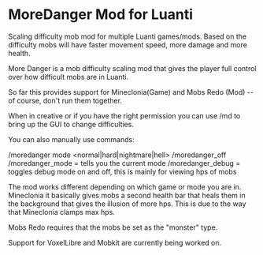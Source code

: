 # MoreDanger Mod for Luanti
Scaling difficulty mob mod for multiple Luanti games/mods. Based on the difficulty mobs will have faster movement speed, more damage and more health.

More Danger is a mob difficulty scaling mod that gives the player full control over how difficult mobs are in Luanti.

So far this provides support for Mineclonia(Game) and Mobs Redo (Mod) -- of course, don't run them together.

When in creative or if you have the right permission you can use /md to bring up the GUI to change difficulties.

You can also manually use commands:

/moredanger mode <normal|hard|nightmare|hell>
/moredanger_off
/moredanger_mode = tells you the current mode
/moredanger_debug = toggles debug mode on and off, this is mainly for viewing hps of mobs

The mod works different depending on which game or mode you are in. Mineclonia it basically gives mobs a second health bar that heals them in the background that gives the illusion of more hps. This is due to the way that Mineclonia clamps max hps. 

Mobs Redo requires that the mobs be set as the "monster" type.

Support for VoxelLibre and Mobkit are currently being worked on.
